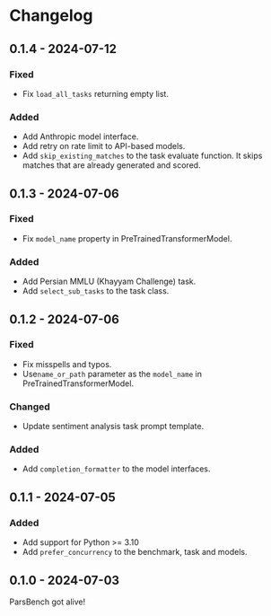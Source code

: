 # Changelog

## 0.1.4 - 2024-07-12

### Fixed

- Fix `load_all_tasks` returning empty list.

### Added

- Add Anthropic model interface.
- Add retry on rate limit to API-based models.
- Add `skip_existing_matches` to the task evaluate function. It skips matches that are already generated and scored.

## 0.1.3 - 2024-07-06

### Fixed

- Fix `model_name` property in PreTrainedTransformerModel.

### Added

- Add Persian MMLU (Khayyam Challenge) task.
- Add `select_sub_tasks` to the task class.

## 0.1.2 - 2024-07-06

### Fixed

- Fix misspells and typos.
- Use`name_or_path` parameter as the `model_name` in PreTrainedTransformerModel.

### Changed

- Update sentiment analysis task prompt template.

### Added

- Add `completion_formatter` to the model interfaces.

## 0.1.1 - 2024-07-05

### Added

- Add support for Python >= 3.10
- Add `prefer_concurrency` to the benchmark, task and models.

## 0.1.0 - 2024-07-03

ParsBench got alive!

